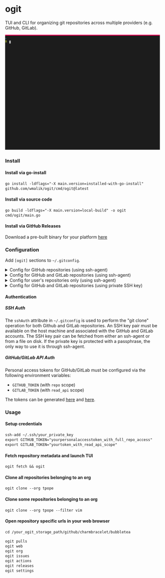 # ogit

TUI and CLI for organizing git repositories across multiple providers (e.g.
GitHub, GitLab).

<img src="./usage.svg" width="750">

### Install

#### Install via go-install

```
go install -ldflags="-X main.version=installed-with-go-install" github.com/wmalik/ogit/cmd/ogit@latest
```

#### Install via source code

```
go build -ldflags="-X main.version=local-build" -o ogit cmd/ogit/main.go
```

#### Install via GitHub Releases

Download a pre-built binary for your platform [here](https://github.com/wmalik/ogit/releases/latest)

### Configuration

Add `[ogit]` sections to `~/.gitconfig`.

<details>
  <summary>Config for GitHub repositories (using ssh-agent)</summary>

```
[ogit]
  storagePath = /absolute/path/on/disk
  fetchUserRepos = false
  sshAuth = ssh-agent
[ogit "github"]
  orgs = tpope, charmbracelet
```
</details>

<details>
  <summary>Config for GitHub and GitLab repositories (using ssh-agent)</summary>

```
[ogit]
  storagePath = /absolute/path/on/disk
  fetchUserRepos = false
  sshAuth = ssh-agent
[ogit "github"]
  orgs = tpope, charmbracelet
[ogit "gitlab"]
  orgs = fdroid
```
</details>

<details>
  <summary>Config for user's repositories only (using ssh-agent)</summary>

```
[ogit]
  storagePath = /absolute/path/on/disk
  fetchUserRepos = true
  sshAuth = ssh-agent
```
</details>

<details>
  <summary>Config for GitHub and GitLab repositories (using private SSH key)</summary>

```
[ogit]
  storagePath = /absolute/path/on/disk
  fetchUserRepos = false
  sshAuth = /absolute/path/to/privatekey
[ogit "github"]
  orgs = tpope
[ogit "gitlab"]
  orgs = fdroid
```
</details>

#### Authentication

##### SSH Auth

The `sshAuth` attribute in `~/.gitconfig` is used to perform the "git clone"
operation for both Github and GitLab repositories.
An SSH key pair must be available on the host machine and associated with the
GitHub and GitLab accounts. The SSH key pair can be fetched from either an
ssh-agent or from a file on disk. If the private key is protected with
a passphrase, the only way to use it is through ssh-agent.

##### GitHub/GitLab API Auth

Personal access tokens for GitHub/GitLab must be configured via the following
environment variables:

* `GITHUB_TOKEN` (with `repo` scope)
* `GITLAB_TOKEN` (with `read_api` scope)

The tokens can be generated [here](https://github.com/settings/tokens/new) and
[here](https://gitlab.com/-/profile/personal_access_tokens).

### Usage

#### Setup credentials

```
ssh-add ~/.ssh/your_private_key
export GITHUB_TOKEN="yourpersonalaccesstoken_with_full_repo_access"
export GITLAB_TOKEN="yourtoken_with_read_api_scope"
```

#### Fetch repository metadata and launch TUI

```
ogit fetch && ogit
```

#### Clone all repositories belonging to an org

```
ogit clone --org tpope
```

#### Clone some repositories belonging to an org

```
ogit clone --org tpope --filter vim
```

#### Open repository specific urls in your web browser

```
cd /your_ogit_storage_path/github/charmbracelet/bubbletea
```

```
ogit pulls
ogit web
ogit org
ogit issues
ogit actions
ogit releases
ogit settings
```

